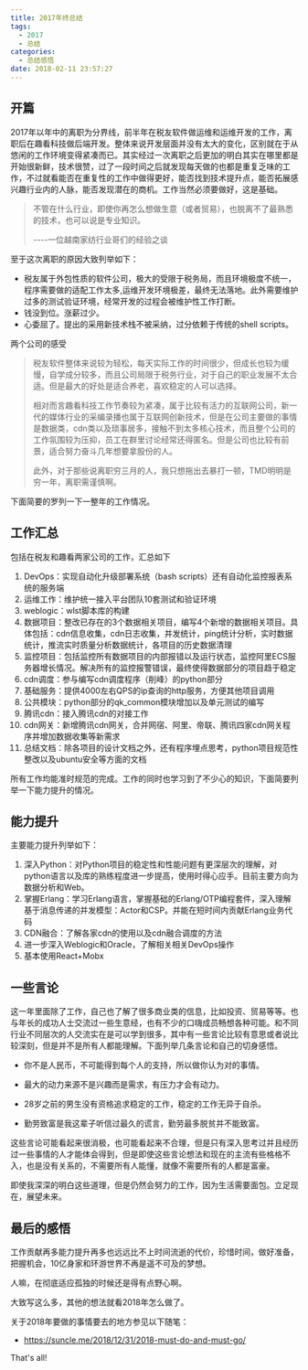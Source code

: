 ```yaml
---
title: 2017年终总结
tags:
  - 2017
  - 总结
categories:
  - 总结感悟
date: 2018-02-11 23:57:27
---
```


## 开篇

2017年以年中的离职为分界线，前半年在税友软件做运维和运维开发的工作，离职后在趣看科技做后端开发。整体来说开发层面并没有太大的变化，区别就在于从悠闲的工作环境变得紧凑而已。其实经过一次离职之后更加的明白其实在哪里都是开始很新鲜，技术很赞，过了一段时间之后就发现每天做的也都是重复乏味的工作，不过就看能否在重复性的工作中做得更好，能否找到技术提升点，能否拓展感兴趣行业内的人脉，能否发现潜在的商机。工作当然必须要做好，这是基础。

> 不管在什么行业，即使你再怎么想做生意（或者贸易），也脱离不了最熟悉的技术，也可以说是专业知识。
>
> ----一位越南家纺行业哥们的经验之谈

<!--more-->

至于这次离职的原因大致列举如下：

- 税友属于外包性质的软件公司，极大的受限于税务局，而且环境极度不统一，程序需要做的适配工作太多,运维开发环境极差，最终无法落地。此外需要维护过多的测试验证环境，经常开发的过程会被维护性工作打断。
- 钱没到位。涨薪过少。
- 心委屈了。提出的采用新技术栈不被采纳，过分依赖于传统的shell scripts。



两个公司的感受

> 税友软件整体来说较为轻松，每天实际工作的时间很少，但成长也较为缓慢，自学成分较多，而且公司局限于税务行业，对于自己的职业发展不太合适。但是最大的好处是适合养老，喜欢稳定的人可以选择。
>
> 相对而言趣看科技工作节奏较为紧凑，属于比较有活力的互联网公司，新一代的媒体行业的采编录播也属于互联网创新技术，但是在公司主要做的事情是数据类，cdn类以及琐事居多，接触不到太多核心技术，而且整个公司的工作氛围较为压抑，员工在群里讨论经常还得匿名。但是公司也比较有前景，适合努力奋斗几年想要拿股份的人。
>
> 此外，对于那些说离职穷三月的人，我只想拖出去暴打一顿，TMD明明是穷一年，离职需谨慎啊。

下面简要的罗列一下一整年的工作情况。

## 工作汇总

包括在税友和趣看两家公司的工作，汇总如下

1. DevOps：实现自动化升级部署系统（bash scripts）还有自动化监控报表系统的服务端
2. 运维工作：维护统一接入平台团队10套测试和验证环境
3. weblogic：wlst脚本库的构建
4. 数据项目：整改已存在的3个数据相关项目，编写4个新增的数据相关项目。具体包括：cdn信息收集，cdn日志收集，并发统计，ping统计分析，实时数据统计，推流实时质量分析数据统计，各项目的历史数据清理
5. 监控项目：包括监控所有数据项目的内部报错以及运行状态，监控阿里ECS服务器增长情况。解决所有的监控报警错误，最终使得数据部分的项目趋于稳定
6. cdn调度：参与编写cdn调度程序（削峰）的python部分
7. 基础服务：提供4000左右QPS的ip查询的http服务，方便其他项目调用
8. 公共模块：python部分的qk_common模块增加以及单元测试的编写
9. 腾讯cdn：接入腾讯cdn的对接工作
10. cdn网关：新增腾讯cdn网关，合并网宿、阿里、帝联、腾讯四家cdn网关程序并增加数据收集等新需求
11. 总结文档：除各项目的设计文档之外，还有程序埋点思考，python项目规范性整改以及ubuntu安全等方面的文档

所有工作均能准时规范的完成。工作的同时也学习到了不少心的知识，下面简要列举一下能力提升的情况。

## 能力提升

主要能力提升列举如下：

1. 深入Python：对Python项目的稳定性和性能问题有更深层次的理解，对python语言以及库的熟练程度进一步提高，使用时得心应手。目前主要方向为数据分析和Web。
2. 掌握Erlang：学习Erlang语言，掌握基础的Erlang/OTP编程套件，深入理解基于消息传递的并发模型：Actor和CSP。并能在短时间内贡献Erlang业务代码
3. CDN融合：了解各家cdn的使用以及cdn融合调度的方法
4. 进一步深入Weblogic和Oracle，了解相关相关DevOps操作
5. 基本使用React+Mobx



## 一些言论

这一年里面除了工作，自己也了解了很多商业类的信息，比如投资、贸易等等。也与年长的成功人士交流过一些生意经，也有不少的口嗨成员畅想各种可能。和不同行业不同层次的人交流实在是可以学到很多，其中有一些言论比较有意思或者说比较深刻，但是并不是所有人都能理解。下面列举几条言论和自己的切身感悟。

- 你不是人民币，不可能得到每个人的支持，所以做你认为对的事情。
- 最大的动力来源不是兴趣而是需求，有压力才会有动力。


- 28岁之前的男生没有资格追求稳定的工作，稳定的工作无异于自杀。
- 勤劳致富是我这辈子听信过最久的谎言，勤劳最多脱贫并不能致富。

这些言论可能看起来很消极，也可能看起来不合理，但是只有深入思考过并且经历过一些事情的人才能体会得到，但是即使这些言论想法和现在的主流有些格格不入，也是没有关系的，不需要所有人能懂，就像不需要所有的人都是富豪。

即使我深深的明白这些道理，但是仍然会努力的工作，因为生活需要面包。立足现在，展望未来。

## 最后的感悟

工作贡献再多能力提升再多也远远比不上时间流逝的代价，珍惜时间，做好准备，把握机会，10亿身家和环游世界不再是遥不可及的梦想。

人嘛，在彻底适应孤独的时候还是得有点野心啊。

大致写这么多，其他的想法就看2018年怎么做了。

关于2018年要做的事情要去的地方参见以下随笔：

- https://suncle.me/2018/12/31/2018-must-do-and-must-go/


That's all!
